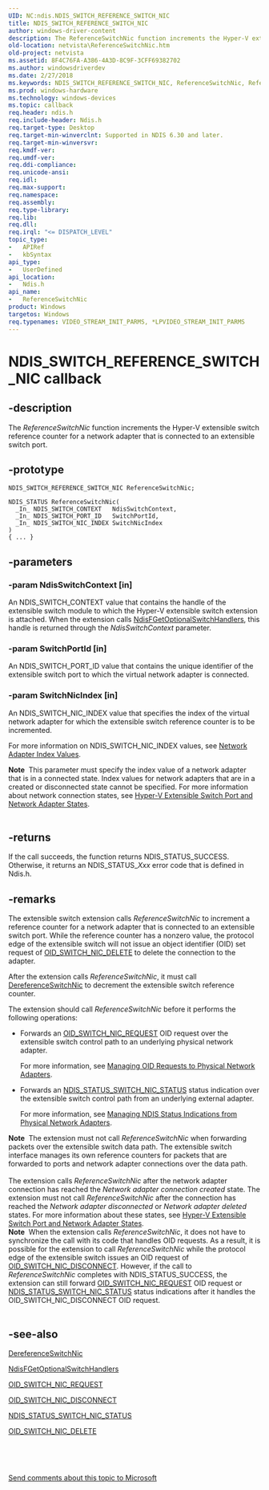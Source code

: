 ```yaml
---
UID: NC:ndis.NDIS_SWITCH_REFERENCE_SWITCH_NIC
title: NDIS_SWITCH_REFERENCE_SWITCH_NIC
author: windows-driver-content
description: The ReferenceSwitchNic function increments the Hyper-V extensible switch reference counter for a network adapter that is connected to an extensible switch port.
old-location: netvista\ReferenceSwitchNic.htm
old-project: netvista
ms.assetid: 8F4C76FA-A386-4A3D-8C9F-3CFF69382702
ms.author: windowsdriverdev
ms.date: 2/27/2018
ms.keywords: NDIS_SWITCH_REFERENCE_SWITCH_NIC, ReferenceSwitchNic, ReferenceSwitchNic callback function [Network Drivers Starting with Windows Vista], ndis/ReferenceSwitchNic, netvista.ReferenceSwitchNic
ms.prod: windows-hardware
ms.technology: windows-devices
ms.topic: callback
req.header: ndis.h
req.include-header: Ndis.h
req.target-type: Desktop
req.target-min-winverclnt: Supported in NDIS 6.30 and later.
req.target-min-winversvr: 
req.kmdf-ver: 
req.umdf-ver: 
req.ddi-compliance: 
req.unicode-ansi: 
req.idl: 
req.max-support: 
req.namespace: 
req.assembly: 
req.type-library: 
req.lib: 
req.dll: 
req.irql: "<= DISPATCH_LEVEL"
topic_type:
-	APIRef
-	kbSyntax
api_type:
-	UserDefined
api_location:
-	Ndis.h
api_name:
-	ReferenceSwitchNic
product: Windows
targetos: Windows
req.typenames: VIDEO_STREAM_INIT_PARMS, *LPVIDEO_STREAM_INIT_PARMS
---
```


# NDIS_SWITCH_REFERENCE_SWITCH_NIC callback


## -description



The <i>ReferenceSwitchNic</i> function increments the Hyper-V extensible switch reference counter for a network adapter that is connected to an extensible switch port.




## -prototype


````
NDIS_SWITCH_REFERENCE_SWITCH_NIC ReferenceSwitchNic;

NDIS_STATUS ReferenceSwitchNic(
  _In_ NDIS_SWITCH_CONTEXT   NdisSwitchContext,
  _In_ NDIS_SWITCH_PORT_ID   SwitchPortId,
  _In_ NDIS_SWITCH_NIC_INDEX SwitchNicIndex
)
{ ... }
````


## -parameters




### -param NdisSwitchContext [in]

An NDIS_SWITCH_CONTEXT value that contains the handle of the extensible switch module to which the Hyper-V extensible switch extension is attached. When the  extension calls <a href="..\ndis\nf-ndis-ndisfgetoptionalswitchhandlers.md">NdisFGetOptionalSwitchHandlers</a>,  this handle is returned through the <i>NdisSwitchContext</i> parameter.


### -param SwitchPortId [in]

An NDIS_SWITCH_PORT_ID value that contains the unique identifier of the extensible switch port  to which the virtual network adapter is connected.


### -param SwitchNicIndex [in]

An NDIS_SWITCH_NIC_INDEX value that specifies the index of the virtual network adapter for which the extensible switch reference counter is to be incremented.

For more information on NDIS_SWITCH_NIC_INDEX values, see <a href="https://msdn.microsoft.com/969333DA-0282-474B-8D56-72CD623C5329">Network Adapter Index Values</a>.

<div class="alert"><b>Note</b>  This parameter must specify the index value of a network adapter that is in a connected state. Index values for network adapters that are in a created or disconnected state cannot be specified. For more information about network connection states, see <a href="https://msdn.microsoft.com/1E2075E3-D7CC-4364-ABB2-D5969DB361B5">Hyper-V Extensible Switch Port and Network Adapter States</a>.</div>
<div> </div>

## -returns



If the call succeeds, the function returns NDIS_STATUS_SUCCESS. Otherwise, it returns an NDIS_STATUS_<i>Xxx</i> error code that is defined in Ndis.h.






## -remarks



The extensible switch extension calls <i>ReferenceSwitchNic</i> to increment a reference counter for a network adapter that is connected to an extensible switch port. While the reference counter has a nonzero value, the protocol edge of the extensible switch will not issue an object identifier (OID) set request of <a href="https://msdn.microsoft.com/library/windows/hardware/hh598264">OID_SWITCH_NIC_DELETE</a> to delete the connection to the adapter. 

After the extension calls <i>ReferenceSwitchNic</i>, it must call <a href="https://msdn.microsoft.com/58C72F81-07B9-45FE-A8BA-0405DBE4CA20">DereferenceSwitchNic</a> to decrement the extensible switch reference counter. 

The extension  should call <i>ReferenceSwitchNic</i> before it performs the following operations:

<ul>
<li>
Forwards an <a href="https://msdn.microsoft.com/library/windows/hardware/hh598266">OID_SWITCH_NIC_REQUEST</a> OID request over the extensible switch control path to an underlying physical network adapter. 


For more information, see <a href="https://msdn.microsoft.com/7E828FA8-DE99-4C30-ABB6-8AF05F9EC3B7">Managing OID Requests to Physical Network Adapters</a>.

</li>
<li>
Forwards an <a href="https://msdn.microsoft.com/library/windows/hardware/hh598205">NDIS_STATUS_SWITCH_NIC_STATUS</a> status indication over the extensible switch control path from an underlying external adapter.

For more information, see <a href="https://msdn.microsoft.com/ECA336FD-3E07-47D8-9006-6FE9CC1BEC2F">Managing NDIS Status Indications from Physical Network Adapters</a>.

</li>
</ul>
<div class="alert"><b>Note</b>  The extension must not call <i>ReferenceSwitchNic</i> when forwarding packets over the extensible switch data path. The extensible switch interface manages its own reference counters for packets that are forwarded to ports and network adapter connections over the data path.</div>
<div> </div>
The extension calls <i>ReferenceSwitchNic</i> after the network adapter connection has reached the <i>Network adapter connection created</i> state. The extension must not call <i>ReferenceSwitchNic</i> after the connection has reached the <i>Network adapter disconnected</i> or <i>Network adapter deleted</i> states. For more information about these states, see <a href="https://msdn.microsoft.com/1E2075E3-D7CC-4364-ABB2-D5969DB361B5">Hyper-V Extensible Switch Port and Network Adapter States</a>.

<div class="alert"><b>Note</b>  When the extension calls <i>ReferenceSwitchNic</i>, it does not have to synchronize the call with its code that handles OID requests. As a result, it is possible for the extension to call <i>ReferenceSwitchNic</i> while the protocol edge of the extensible switch issues an OID request of <a href="https://msdn.microsoft.com/library/windows/hardware/hh598265">OID_SWITCH_NIC_DISCONNECT</a>. However, if the call to <i>ReferenceSwitchNic</i> completes with NDIS_STATUS_SUCCESS, the extension can still forward <a href="https://msdn.microsoft.com/library/windows/hardware/hh598266">OID_SWITCH_NIC_REQUEST</a> OID request or <a href="https://msdn.microsoft.com/library/windows/hardware/hh598205">NDIS_STATUS_SWITCH_NIC_STATUS</a> status indications after it handles the OID_SWITCH_NIC_DISCONNECT OID request.</div>
<div> </div>



## -see-also

<a href="https://msdn.microsoft.com/58C72F81-07B9-45FE-A8BA-0405DBE4CA20">DereferenceSwitchNic</a>



<a href="..\ndis\nf-ndis-ndisfgetoptionalswitchhandlers.md">NdisFGetOptionalSwitchHandlers</a>



<a href="https://msdn.microsoft.com/library/windows/hardware/hh598266">OID_SWITCH_NIC_REQUEST</a>



<a href="https://msdn.microsoft.com/library/windows/hardware/hh598265">OID_SWITCH_NIC_DISCONNECT</a>



<a href="https://msdn.microsoft.com/library/windows/hardware/hh598205">NDIS_STATUS_SWITCH_NIC_STATUS</a>



<a href="https://msdn.microsoft.com/library/windows/hardware/hh598264">OID_SWITCH_NIC_DELETE</a>



<b></b>



 

 

<a href="mailto:wsddocfb@microsoft.com?subject=Documentation%20feedback [netvista\netvista]:%20NDIS_SWITCH_REFERENCE_SWITCH_NIC callback function%20 RELEASE:%20(2/27/2018)&amp;body=%0A%0APRIVACY STATEMENT%0A%0AWe use your feedback to improve the documentation. We don't use your email address for any other purpose, and we'll remove your email address from our system after the issue that you're reporting is fixed. While we're working to fix this issue, we might send you an email message to ask for more info. Later, we might also send you an email message to let you know that we've addressed your feedback.%0A%0AFor more info about Microsoft's privacy policy, see http://privacy.microsoft.com/en-us/default.aspx." title="Send comments about this topic to Microsoft">Send comments about this topic to Microsoft</a>

